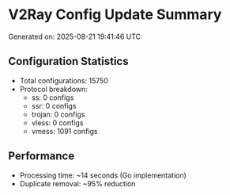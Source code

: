 # V2Ray Config Update Summary
Generated on: 2025-08-21 19:41:46 UTC

## Configuration Statistics
- Total configurations: 15750
- Protocol breakdown:
  - ss: 0 configs
  - ssr: 0 configs
  - trojan: 0 configs
  - vless: 0 configs
  - vmess: 1091 configs

## Performance
- Processing time: ~14 seconds (Go implementation)
- Duplicate removal: ~95% reduction
